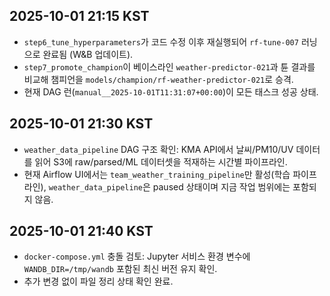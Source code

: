 
## 2025-10-01 21:15 KST
- `step6_tune_hyperparameters`가 코드 수정 이후 재실행되어 `rf-tune-007` 러닝으로 완료됨 (W&B 업데이트).
- `step7_promote_champion`이 베이스라인 `weather-predictor-021`과 튠 결과를 비교해 챔피언을 `models/champion/rf-weather-predictor-021`로 승격.
- 현재 DAG 런(`manual__2025-10-01T11:31:07+00:00`)이 모든 태스크 성공 상태.


## 2025-10-01 21:30 KST
- `weather_data_pipeline` DAG 구조 확인: KMA API에서 날씨/PM10/UV 데이터를 읽어 S3에 raw/parsed/ML 데이터셋을 적재하는 시간별 파이프라인.
- 현재 Airflow UI에서는 `team_weather_training_pipeline`만 활성(학습 파이프라인), `weather_data_pipeline`은 paused 상태이며 지금 작업 범위에는 포함되지 않음.


## 2025-10-01 21:40 KST
- `docker-compose.yml` 충돌 검토: Jupyter 서비스 환경 변수에 `WANDB_DIR=/tmp/wandb` 포함된 최신 버전 유지 확인.
- 추가 변경 없이 파일 정리 상태 확인 완료.
